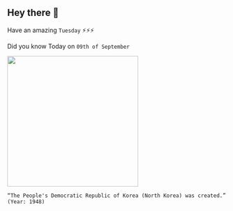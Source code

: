 ## Hey there 👋
Have an amazing `Tuesday` ⚡⚡⚡

Did you know Today on `09th of September`
 
 [<img src="https://www.history.com/.image/ar_1:1%2Cc_fill%2Ccs_srgb%2Cfl_progressive%2Cq_auto:good%2Cw_1200/MTU3ODc5MDg3NTAyNTk5NDk3/north-korea.jpg" width="300" />](https://en.wikipedia.org/wiki/North_Korea#:~:text=The%20South%20declared%20its%20statehood,Kim%20Il%2Dsung%20became%20premier.) 
 ```
“The People's Democratic Republic of Korea (North Korea) was created.” (Year: 1948)
```
